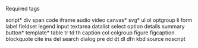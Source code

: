 Required tags

script*
div
span
code
iframe
audio
video
canvas*
svg*
ul
ol
optgroup
li
form
label
fieldset
legend
input
textarea
datalist
select
option
details
summary
button*
template*
table
tr
td
th
caption
col
colgroup
figure
figcaption
blockquote
cite
ins
del
search
dialog
pre
dd
dt
dl
dfn
kbd
source
noscript